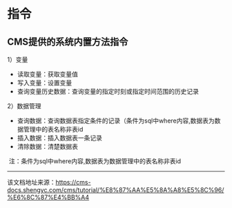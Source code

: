 # 指令

## CMS提供的系统内置方法指令​

1）变量

  * 读取变量：获取变量值
  * 写入变量：设置变量
  * 查询变量历史数据：查询变量的指定时刻或指定时间范围的历史记录



2）数据管理

  * 查询数据：查询数据表指定条件的记录（条件为sql中where内容,数据表为数据管理中的表名称非表id
  * 插入数据：插入数据表一条记录
  * 清除数据：清楚数据表



​ 注：条件为sql中where内容,数据表为数据管理中的表名称非表id


---

该文档地址来源：https://cms-docs.shengyc.com/cms/tutorial/%E8%87%AA%E5%8A%A8%E5%8C%96/%E6%8C%87%E4%BB%A4